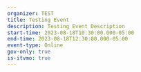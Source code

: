 ```yaml
---
organizer: TEST
title: Testing Event
description: Testing Event Description
start-time: 2023-08-18T10:30:00.000-05:00
end-time: 2023-08-18T12:30:00.000-05:00
event-type: Online
gov-only: true
is-itvmo: true
---
```

